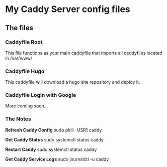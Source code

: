 # My Caddy Server config files
## The files
### Caddyfile Root
This file functions as your main caddyfile that imports all caddyfiles located in /var/www/

### Caddyfile Hugo
This caddyfile will download a hugo site repository and deploy it.

### Caddyfile Login with Google
More coming soon...

### The Notes
**Refresh Caddy Config**
sudo pkill -USR1 caddy

**Get Caddy Status**
sudo systemctl status caddy

**Restart Caddy**
sudo systemctl status caddy

**Get Caddy Service Logs**
sudo journalctl -u caddy